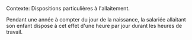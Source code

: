 Contexte: Dispositions particulières à l'allaitement.

Pendant une année à compter du jour de la naissance, la salariée allaitant son enfant dispose à cet effet d'une heure par jour durant les heures de travail.